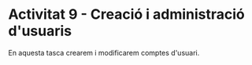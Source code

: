 # Activitat 9 - Creació i administració d'usuaris

En aquesta tasca crearem i modificarem comptes d'usuari.
